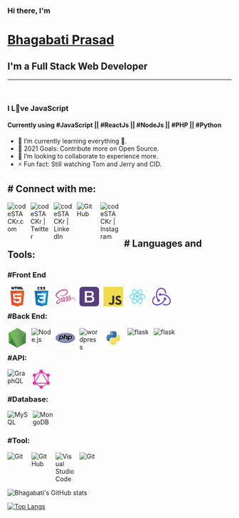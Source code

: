 ### Hi there, I'm

# **[Bhagabati Prasad][website]**

## I'm a Full Stack Web Developer

---

<br />

### I L💛ve JavaScript

#### Currently using **#JavaScript** || **#ReactJs** || **#NodeJs** || **#PHP** || **#Python**

- 🌱 I’m currently learning everything 🤣.
- 🥅 2021 Goals: Contribute more on Open Source.
- 👯 I’m looking to collaborate to experience more.
- ⚡ Fun fact: Still watching Tom and Jerry and CID.

## **# Connect with me:**

[<img align="left" alt="codeSTACKr.com" width="42px" src="https://fsb.zobj.net/crop.php?r=HNU7sjCit6twOcSEH5TvZ3mAQUc3SciQv2y0ARirnyJIUOsPPiTb9m5LWjWo4tCZe5CxjfhtpVtGct7i8tsx8MX33zkotHOCHH5Qyy_8IksxL_b15KGiwQgtvAJTRvo8d1NyZsJN6n_MrzhE" style="margin-right:10px" />][website]
[<img align="left" alt="codeSTACKr | Twitter" width="42px" src="https://toppng.com/uploads/preview/twitter-logo-black-11549680426ohdamjlf5z.png" style="margin-right:10px" />][twitter]
[<img align="left" alt="codeSTACKr | LinkedIn" width="42px" src="https://encrypted-tbn0.gstatic.com/images?q=tbn:ANd9GcRioWoKZRBNmPLCS1U0lm86uTArt3_xe2cw_Jceojdg85_vPmcO3ddkD57qwHY_r3k3FVk&usqp=CAU" style="margin-right:10px" />][linkedin]
[<img align="left" alt="GitHub" width="43px" src="https://github.githubassets.com/images/modules/logos_page/GitHub-Mark.png" style="margin-right:10px" />][github]
[<img align="left" alt="codeSTACKr | Instagram" width="43px" src="https://thumbs.dreamstime.com/b/web-199612618.jpg" style="margin-right:10px" />][instagram]

<br /><br /><br />

## **# Languages and Tools:**

### **#Front End**

<!-- html -->

[<img align="left" alt="HTML5" width="44px" src="https://raw.githubusercontent.com/github/explore/80688e429a7d4ef2fca1e82350fe8e3517d3494d/topics/html/html.png" style="margin-right:10px" />]()

<!-- css -->

[<img align="left" alt="CSS3" width="44px" src="https://raw.githubusercontent.com/github/explore/80688e429a7d4ef2fca1e82350fe8e3517d3494d/topics/css/css.png" style="margin-right:10px" />]()

<!-- sass -->

[<img align="left" alt="Sass" width="44px" src="https://raw.githubusercontent.com/github/explore/80688e429a7d4ef2fca1e82350fe8e3517d3494d/topics/sass/sass.png" style="margin-right:10px" />]()

<!-- bootstrap -->

[<img align="left" alt="Bootstrap" width="44px" src="https://raw.githubusercontent.com/github/explore/80688e429a7d4ef2fca1e82350fe8e3517d3494d/topics/bootstrap/bootstrap.png" style="margin-right:10px" />]()

<!-- javascript -->

[<img align="left" alt="JavaScript" width="44px" src="https://raw.githubusercontent.com/github/explore/80688e429a7d4ef2fca1e82350fe8e3517d3494d/topics/javascript/javascript.png" style="margin-right:10px" />]()

<!-- react -->

[<img align="left" alt="React" width="44px" src="https://raw.githubusercontent.com/github/explore/80688e429a7d4ef2fca1e82350fe8e3517d3494d/topics/react/react.png" style="margin-right:10px" />]()

<!-- redux -->

[<img align="left" alt="redux" width="44px" src="https://raw.githubusercontent.com/github/explore/80688e429a7d4ef2fca1e82350fe8e3517d3494d/topics/redux/redux.png" style="margin-right:10px" />]()

<br /><br />

### **#Back End:**

<!-- nodejs -->

[<img align="left" alt="Node.js" width="44px" src="https://raw.githubusercontent.com/github/explore/80688e429a7d4ef2fca1e82350fe8e3517d3494d/topics/nodejs/nodejs.png" style="margin-right:10px" />]()

<!-- nodejs -->

[<img align="left" alt="Node.js" width="44px" src="https://www.pngfind.com/pngs/m/136-1363736_express-js-icon-png-transparent-png.png" style="margin-right:10px" />]()

<!-- php -->

[<img align="left" alt="php" width="44px" src="https://raw.githubusercontent.com/github/explore/ccc16358ac4530c6a69b1b80c7223cd2744dea83/topics/php/php.png" style="margin-right:10px" />]()

<!-- wordpress -->

[<img align="left" alt="wordpress" width="44px" src="https://icons-for-free.com/iconfiles/png/512/social+square+wordpress+icon-1320185502277900473.png" style="margin-right:10px" />]()

<!-- python -->

[<img align="left" alt="python" width="44px" src="https://raw.githubusercontent.com/github/explore/80688e429a7d4ef2fca1e82350fe8e3517d3494d/topics/python/python.png" style="margin-right:10px" />]()

<!-- flask -->

[<img align="left" alt="flask" width="49px" src="https://www.kindpng.com/picc/m/188-1882416_flask-python-logo-hd-png-download.png" style="margin-right:10px" />]()

<!-- ruby on rails -->

[<img align="left" alt="flask" width="49px" src="https://www.kindpng.com/picc/m/12-120961_logo-ruby-on-rails-hd-png-download.png" style="margin-right:10px" />]()

<br /><br />

### **#API:**

<!-- rest api -->

[<img align="left" alt="GraphQL" width="44px" src="https://sileotech.com/wp-content/uploads/2018/03/DZYq1NzU0AEn12e.jpg" style="margin-right:10px" />]()

<!-- graphQL -->

[<img align="left" alt="GraphQL" width="44px" src="https://raw.githubusercontent.com/github/explore/80688e429a7d4ef2fca1e82350fe8e3517d3494d/topics/graphql/graphql.png" style="margin-right:10px" />]()

<br /><br />

### **#Database:**

<!-- mysql -->

[<img align="left" alt="MySQL" width="47px" src="https://encrypted-tbn0.gstatic.com/images?q=tbn:ANd9GcQgVEkcbQOXnO4X3CKw6idIsWTUdl3umksj9F6vxq-dLZq9SUkbmbUf5MxV6TcgksD3Qk0&usqp=CAU" style="margin-right:10px" />]()

<!-- mongodb -->

[<img align="left" alt="MongoDB" width="47px" src="https://g.foolcdn.com/art/companylogos/square/mdb.png" style="margin-right:10px" />]()

<br /><br />

### **#Tool:**

<!-- git -->

[<img align="left" alt="Git" width="44px" src="https://encrypted-tbn0.gstatic.com/images?q=tbn:ANd9GcQrvFn-WqgRbxNfhjcqyF8XB3_Llin76TXjVWDUdPk60OMVBNLRcTHnK6yricI54nmzE48&usqp=CAU" style="margin-right:10px" />]()

<!-- github -->

[<img align="left" alt="GitHub" width="44px" src="https://uysalmustafa.com/wp-content/uploads/2016/11/git-logo-1.png" style="margin-right:10px" />]()

<!-- vscode -->

[<img align="left" alt="Visual Studio Code" width="44px" src="https://encrypted-tbn0.gstatic.com/images?q=tbn:ANd9GcTEXw7cNYonoSXhfGlRPCEJ5tR2MBAyYbC7rs-3mRTAcKegli5dY5m6qFRx4lG-Qh-kqxw&usqp=CAU" style="margin-right:10px" />]()

<!-- webflow -->

[<img align="left" alt="Git" width="47px" src="https://alternative.me/media/256/webflow-icon-csuecwawrfakd3y5-c.png" style="margin-right:10px" />]()

<br /><br />
<br /><br />

<!-- profile stats -->

![Bhagabati's GitHub stats](https://github-readme-stats.vercel.app/api?username=bhagabati-prasad&show_icons=true&theme=tokyonight)

[![Top Langs](https://github-readme-stats.vercel.app/api/top-langs/?username=bhagabati-prasad&layout=compact&theme=tokyonight)](https://github.com/bhagabati-prasad)

<!-- link variables -->

[website]: http://venta-cv.herokuapp.com
[twitter]: https://twitter.com/PrasadBhagabati
[instagram]: https://www.instagram.com/bhagabati_prasad
[linkedin]: https://www.linkedin.com/in/bhagabati-prasad
[github]: https://github.com/bhagabati-prasad
